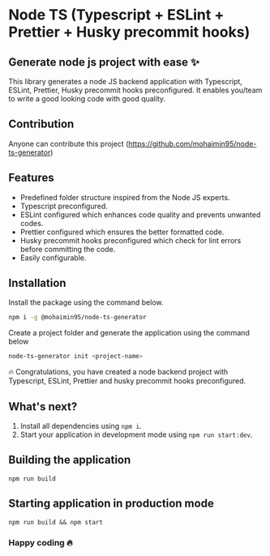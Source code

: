 # Node TS (Typescript + ESLint + Prettier + Husky precommit hooks)

## Generate node js project with ease ✨

This library generates a node JS backend application with Typescript, ESLint, Prettier, Husky precommit hooks preconfigured. It enables you/team to write a good looking code with good quality.

## Contribution

Anyone can contribute this project (https://github.com/mohaimin95/node-ts-generator)

## Features

- Predefined folder structure inspired from the Node JS experts.
- Typescript preconfigured.
- ESLint configured which enhances code quality and prevents unwanted codes.
- Prettier configured which ensures the better formatted code.
- Husky precommit hooks preconfigured which check for lint errors before committing the code.
- Easily configurable.

## Installation

Install the package using the command below.

```sh
npm i -g @mohaimin95/node-ts-generator
```

Create a project folder and generate the application using the command below

```sh
node-ts-generator init <project-name>
```

🔥 Congratulations, you have created a node backend project with Typescript, ESLint, Prettier and husky precommit hooks preconfigured.

## What's next?

1. Install all dependencies using `npm i`.
2. Start your application in development mode using `npm run start:dev`.

## Building the application

```
npm run build
```

## Starting application in production mode

```
npm run build && npm start
```

### Happy coding 🔥